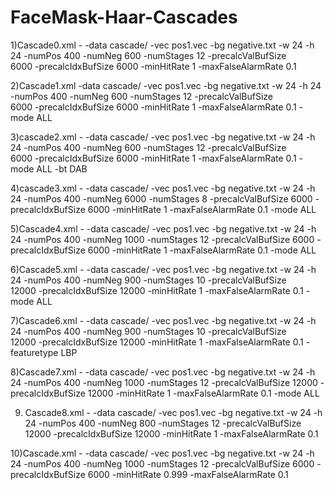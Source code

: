 # FaceMask-Haar-Cascades


1)Cascade0.xml - -data cascade/ -vec pos1.vec -bg negative.txt -w 24 -h 24  -numPos 400 -numNeg 600 -numStages 12 -precalcValBufSize  
6000 -precalcIdxBufSize 6000 -minHitRate 1 -maxFalseAlarmRate 0.1

2)Cascade1.xml -data cascade/ -vec pos1.vec -bg negative.txt -w 24 -h 24  -numPos 400 -numNeg 600 -numStages 12 -precalcValBufSize  
6000 -precalcIdxBufSize 6000 -minHitRate 1 -maxFalseAlarmRate 0.1 -mode ALL    

3)cascade2.xml - -data cascade/ -vec pos1.vec -bg negative.txt -w 24 -h 24  -numPos 400 -numNeg 600 -numStages 12 -precalcValBufSize  
6000 -precalcIdxBufSize 6000 -minHitRate 1 -maxFalseAlarmRate 0.1 -mode ALL -bt DAB

4)cascade3.xml - -data cascade/ -vec pos1.vec -bg negative.txt -w 24 -h 24  -numPos 400 -numNeg 6000 
-numStages 8 -precalcValBufSize  6000 -precalcIdxBufSize 6000 -minHitRate 1 -maxFalseAlarmRate 0.1 -mode ALL 

5)Cascade4.xml - -data cascade/ -vec pos1.vec -bg negative.txt -w 24 -h 24  -numPos 400 -numNeg 1000 -numStages 12 -precalcValBufSize 
 6000 -precalcIdxBufSize 6000 -minHitRate 1 -maxFalseAlarmRate 0.1 -mode ALL  

6)Cascade5.xml - -data cascade/ -vec pos1.vec -bg negative.txt -w 24 -h 24  -numPos 400 -numNeg 900 -numStages 10 -precalcValBufSize  
12000 -precalcIdxBufSize 12000 -minHitRate 1 -maxFalseAlarmRate 0.1 -mode ALL 

7)Cascade6.xml - -data cascade/ -vec pos1.vec -bg negative.txt -w 24 -h 24  -numPos 400 -numNeg 900 -numStages 10 -precalcValBufSize  
12000 -precalcIdxBufSize 12000 -minHitRate 1 -maxFalseAlarmRate 0.1 -featuretype 
LBP

8)Cascade7.xml - -data cascade/ -vec pos1.vec -bg negative.txt -w 24 -h 24  -numPos 400 -numNeg 1000 -numStages 12 -precalcValBufSize  12000 -precalcIdxBufSize 12000 -minHitRate 1 -maxFalseAlarmRate 0.1 -mode ALL

9) Cascade8.xml - -data cascade/ -vec pos1.vec -bg negative.txt -w 24 -h 24  -numPos 400 -numNeg 800 -numStages 12 -precalcValBufSize  12000 -precalcIdxBufSize 12000 -minHitRate 1 -maxFalseAlarmRate 0.1 

10)Cascade.xml - -data cascade/ -vec pos1.vec -bg negative.txt -w 24 -h 24  -numPos 400 -numNeg 1000 -numStages 12 -precalcValBufSize  6000 -precalcIdxBufSize 6000 -minHitRate 0.999 -maxFalseAlarmRate 0.1 
